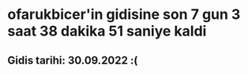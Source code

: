 # ofarukbicer'in gidisine son 7 gun 3 saat 38 dakika 51 saniye kaldi

## Gidis tarihi: 30.09.2022 :(